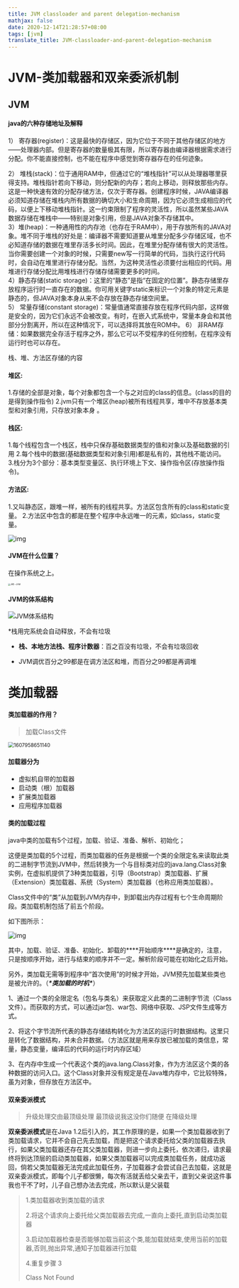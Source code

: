```yaml
---
title: JVM classloader and parent delegation-mechanism
mathjax: false
date: 2020-12-14T21:28:57+08:00
tags: [jvm]
translate_title: JVM-classloader-and-parent-delegation-mechanism
---
```


# JVM-类加载器和双亲委派机制

## JVM

#### java的六种存储地址及解释

1） 寄存器(register)：这是最快的存储区，因为它位于不同于其他存储区的地方——处理器内部。但是寄存器的数量极其有限，所以寄存器由编译器根据需求进行分配。你不能直接控制，也不能在程序中感觉到寄存器存在的任何迹象。

2） 堆栈(stack)：位于通用RAM中，但通过它的“堆栈指针”可以从处理器哪里获得支持。堆栈指针若向下移动，则分配新的内存；若向上移动，则释放那些内存。这是一种快速有效的分配存储方法，仅次于寄存器。创建程序时候，JAVA编译器必须知道存储在堆栈内所有数据的确切大小和生命周期，因为它必须生成相应的代码，以便上下移动堆栈指针。这一约束限制了程序的灵活性，所以虽然某些JAVA数据存储在堆栈中——特别是对象引用，但是JAVA对象不存储其中。  
3）堆(heap)：一种通用性的内存池（也存在于RAM中），用于存放所有的JAVA对象。堆不同于堆栈的好处是：编译器不需要知道要从堆里分配多少存储区域，也不必知道存储的数据在堆里存活多长时间。因此，在堆里分配存储有很大的灵活性。当你需要创建一个对象的时候，只需要new写一行简单的代码，当执行这行代码时，会自动在堆里进行存储分配。当然，为这种灵活性必须要付出相应的代码。用堆进行存储分配比用堆栈进行存储存储需要更多的时间。  
4）静态存储(static storage)：这里的“静态”是指“在固定的位置”。静态存储里存放程序运行时一直存在的数据。你可用关键字static来标识一个对象的特定元素是静态的，但JAVA对象本身从来不会存放在静态存储空间里。  
5） 常量存储(constant storage)：常量值通常直接存放在程序代码内部，这样做是安全的，因为它们永远不会被改变。有时，在嵌入式系统中，常量本身会和其他部分分割离开，所以在这种情况下，可以选择将其放在ROM中。
6） 非RAM存储：如果数据完全存活于程序之外，那么它可以不受程序的任何控制，在程序没有运行时也可以存在。

栈、堆、方法区存储的内容

#### 堆区: 

1.存储的全部是对象，每个对象都包含一个与之对应的class的信息。(class的目的是得到操作指令) 
2.jvm只有一个堆区(heap)被所有线程共享，堆中不存放基本类型和对象引用，只存放对象本身 。

#### 栈区: 

1.每个线程包含一个栈区，栈中只保存基础数据类型的值和对象以及基础数据的引用
2.每个栈中的数据(基础数据类型和对象引用)都是私有的，其他栈不能访问。 
3.栈分为3个部分：基本类型变量区、执行环境上下文、操作指令区(存放操作指令)。 

#### 方法区: 

1.又叫静态区，跟堆一样，被所有的线程共享。方法区包含所有的class和static变量。 
2.方法区中包含的都是在整个程序中永远唯一的元素，如class，static变量。 



![img](https://cdn.kayleh.top/gh/kayleh/cdn2/JVM-类加载器和双亲委派机制/20161101164523853)



#### JVM在什么位置？

在操作系统之上。

<img src="https://cdn.kayleh.top/gh/kayleh/cdn2/JVM-类加载器和双亲委派机制/JRE--JVM.png" alt="JRE--JVM" style="zoom: 33%;" />

#### JVM的体系结构



![JVM体系结构](https://cdn.kayleh.top/gh/kayleh/cdn2/JVM-类加载器和双亲委派机制/JVM体系结构.png)

*栈用完系统会自动释放，不会有垃圾

- **栈、本地方法栈、程序计数器**：百之百没有垃圾，不会有垃圾回收

- JVM调优百分之99都是在调方法区和堆，而百分之99都是再调堆

# 类加载器

#### 类加载器的作用？

> 加载Class文件

<img src="https://cdn.kayleh.top/gh/kayleh/cdn2/JVM-类加载器和双亲委派机制/1607958651140.png" alt="1607958651140" style="zoom: 80%;" />

#### 加载器分为

- 虚拟机自带的加载器
- 启动类（根）加载器
- 扩展类加载器
- 应用程序加载器

#### 类的加载过程

java中类的加载有5个过程，加载、验证、准备、解析、初始化；

这便是类加载的5个过程，而类加载器的任务是根据一个类的全限定名来读取此类的二进制字节流到JVM中，然后转换为一个与目标类对应的java.lang.Class对象实例，在虚拟机提供了3种类加载器，引导（Bootstrap）类加载器、扩展（Extension）类加载器、系统（System）类加载器（也称应用类加载器）。

Class文件中的“类”从加载到JVM内存中，到卸载出内存过程有七个生命周期阶段。类加载机制包括了前五个阶段。

如下图所示：

![img](https://cdn.kayleh.top/gh/kayleh/cdn2/JVM-类加载器和双亲委派机制/20160504235346278.png)

其中，加载、验证、准备、初始化、卸载的***\*开始顺序\****是确定的，注意，只是按顺序开始，进行与结束的顺序并不一定。解析阶段可能在初始化之后开始。

另外，类加载无需等到程序中“首次使用”的时候才开始，JVM预先加载某些类也是被允许的。（***\*类加载的时机\****）

1、通过一个类的全限定名（包名与类名）来获取定义此类的二进制字节流（Class文件）。而获取的方式，可以通过jar包、war包、网络中获取、JSP文件生成等方式。

2、将这个字节流所代表的静态存储结构转化为方法区的运行时数据结构。这里只是转化了数据结构，并未合并数据。（方法区就是用来存放已被加载的类信息，常量，静态变量，编译后的代码的运行时内存区域）

3、在内存中生成一个代表这个类的java.lang.Class对象，作为方法区这个类的各种数据的访问入口。这个Class对象并没有规定是在Java堆内存中，它比较特殊，虽为对象，但存放在方法区中。

#### 双亲委派模式

> 升级处理交由最顶级处理 最顶级说我这没你们随便 在降级处理  

**双亲委派模式**是在Java 1.2后引入的，其工作原理的是，如果一个类加载器收到了类加载请求，它并不会自己先去加载，而是把这个请求委托给父类的加载器去执行，如果父类加载器还存在其父类加载器，则进一步向上委托，依次递归，请求最终将到达顶层的启动类加载器，如果父类加载器可以完成类加载任务，就成功返回，倘若父类加载器无法完成此加载任务，子加载器才会尝试自己去加载，这就是双亲委派模式，即每个儿子都很懒，每次有活就丢给父亲去干，直到父亲说这件事我也干不了时，儿子自己想办法去完成，所以默认是父装载

> 1.类加载器收到类加载的请求
>
> 2.将这个请求向上委托给父类加载器去完成,一直向上委托,直到启动类加载器
>
> 3.启动加载器检查是否能够加载当前这个类,能加载就结束,使用当前的加载器,否则,抛出异常,通知子加载器进行加载
>
> 4.重复步骤 3
>
> Class Not Found
